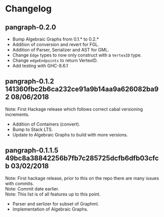 # Changelog

## pangraph-0.2.0 
* Bump Algebraic Graphs from 0.1.* to 0.2.*
* Addition of conversion and revert for FGL.
* Addition of Parser, Serializer and AST for GML.
* Change `Edge` types to now only construct with a `VertexID` type.
* Change `edgeEndpoints` to return VertexID.
* Add testing with GHC-8.6.1

## pangraph-0.1.2 141360fbc2b6ca232ce91a9b14aa9a626082ba92 08/06/2018
Note: First Hackage release which follows correct cabal versioning increments.  
* Addition of Containers (convert).
* Bump to Stack LTS.
* Update to Algebraic Graphs to build with more versions.

## pangraph-0.1.1.5 49bc8a38842256b7fb7c285725dcfb6dfb03cfcb 03/02/2018  
Note: First hackage release, prior to this on the repo there are many issues with commits.  
Note: Commit date earlier.  
Note: This list is of all features up to this point.  
* Parser and serlizer for subset of Graphml.
* Implementation of Algebraic Graphs.